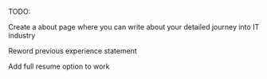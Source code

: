 TODO:

Create a about page where you can write about your detailed journey into IT industry

Reword previous experience statement

Add full resume option to work
